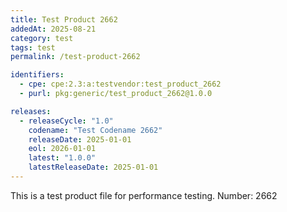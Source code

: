 ```yaml
---
title: Test Product 2662
addedAt: 2025-08-21
category: test
tags: test
permalink: /test-product-2662

identifiers:
  - cpe: cpe:2.3:a:testvendor:test_product_2662
  - purl: pkg:generic/test_product_2662@1.0.0

releases:
  - releaseCycle: "1.0"
    codename: "Test Codename 2662"
    releaseDate: 2025-01-01
    eol: 2026-01-01
    latest: "1.0.0"
    latestReleaseDate: 2025-01-01
---
```


This is a test product file for performance testing. Number: 2662
